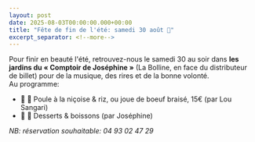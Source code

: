 ```yaml
---
layout: post
date: 2025-08-03T00:00:00.000+00:00
title: "Fête de fin de l'été: samedi 30 août 🎉"
excerpt_separator: <!--more-->
---
```

Pour finir en beauté l'été, retrouvez-nous le samedi 30 au soir dans **les jardins du « Comptoir de Joséphine »** (La Bolline, en face du distributeur de billet) pour de la musique, des rires et de la bonne volonté.  
Au programme:
  - 🐙 🍴 Poule à la niçoise & riz, ou joue de boeuf braisé, 15€ (par Lou Sangari)
  - 🧁 🍺 Desserts & boissons (par Joséphine)

<i>NB: réservation souhaitable: 04 93 02 47 29</i>
<!--more-->
